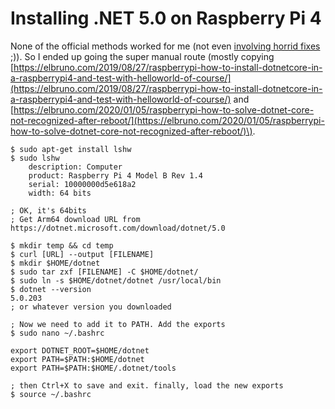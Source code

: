 # Installing .NET 5.0 on Raspberry Pi 4

None of the official methods worked for me \(not even [involving horrid fixes](https://github.com/dotnet/core/issues/4446#issuecomment-843162084) ;\)\). So I ended up going the super manual route \(mostly copying [https://elbruno.com/2019/08/27/raspberrypi-how-to-install-dotnetcore-in-a-raspberrypi4-and-test-with-helloworld-of-course/](https://elbruno.com/2019/08/27/raspberrypi-how-to-install-dotnetcore-in-a-raspberrypi4-and-test-with-helloworld-of-course/) and [https://elbruno.com/2020/01/05/raspberrypi-how-to-solve-dotnet-core-not-recognized-after-reboot/](https://elbruno.com/2020/01/05/raspberrypi-how-to-solve-dotnet-core-not-recognized-after-reboot/)\).

```text
$ sudo apt-get install lshw
$ sudo lshw
    description: Computer
    product: Raspberry Pi 4 Model B Rev 1.4
    serial: 10000000d5e618a2
    width: 64 bits

; OK, it's 64bits
; Get Arm64 download URL from https://dotnet.microsoft.com/download/dotnet/5.0

$ mkdir temp && cd temp
$ curl [URL] --output [FILENAME]
$ mkdir $HOME/dotnet
$ sudo tar zxf [FILENAME] -C $HOME/dotnet/
$ sudo ln -s $HOME/dotnet/dotnet /usr/local/bin
$ dotnet --version
5.0.203 
; or whatever version you downloaded

; Now we need to add it to PATH. Add the exports
$ sudo nano ~/.bashrc

export DOTNET_ROOT=$HOME/dotnet
export PATH=$PATH:$HOME/dotnet
export PATH=$PATH:$HOME/.dotnet/tools

; then Ctrl+X to save and exit. finally, load the new exports
$ source ~/.bashrc
```





